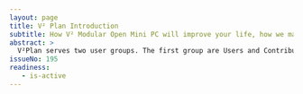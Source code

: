 ```yaml
---
layout: page
title: V² Plan Introduction
subtitle: How V² Modular Open Mini PC will improve your life, how we make it happen and how you can help. 
abstract: >
  V²Plan serves two user groups. The first group are Users and Contributors of V². The second group are GitHub users who are looking for an Agile Project Management and Toyota Production System to add to their GitHub Organization. 
issueNo: 195
readiness:
   - is-active
---
```


